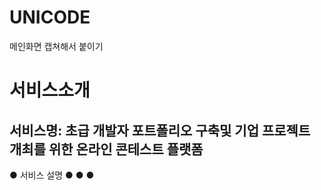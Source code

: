 # UNICODE

메인화면 캡쳐해서 붙이기
# 서비스소개
## 서비스명: 초급 개발자 포트폴리오 구축및 기업 프로젝트 개최를 위한 온라인 콘테스트 플랫폼

● 서비스 설명
  ●
  ●
  ●
